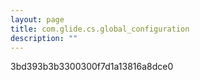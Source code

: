 ```yaml
---
layout: page
title: com.glide.cs.global_configuration
description: ""
---
```

3bd393b3b3300300f7d1a13816a8dce0